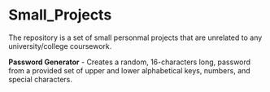 # Small_Projects

The repository is a set of small personmal projects that are unrelated to any university/college coursework.

<b>Password Generator</b> - Creates a random, 16-characters long, password from a provided set of upper and lower alphabetical keys, numbers, and special characters.
